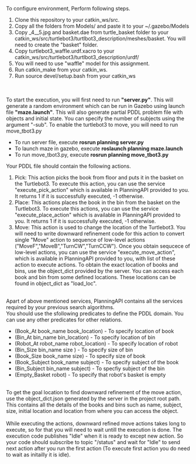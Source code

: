 To configure environment, Perform following steps.
<ol>
	<li>Clone this repository to your catkin_ws/src.</li>
	<li>Copy all the folders from Models/ and paste it to your ~/.gazebo/Models </li>
	<li>Copy _4__5.jpg and basket.dae from turtle_basket folder to your catkin_ws/src/turtlebot3/turtlbot3_description/meshes/basket. You will need to create the "basket" folder.</li>
	<li> Copy turtlebot3_waffle.urdf.xacro to your catkin_ws/src/turtlebot3/turtlbot3_description/urdf/ </li>
	<li> You will need to use "waffle" model for this assignment.</li>
	<li>Run catkin_make from your catkin_ws. </li>
	<li>Run source devel/setup.bash from your catkin_ws</li>
</ol>
<br>
<br>
To start the execution, you will first need to run <b>"server.py"</b>. This will generate a random environment which can be run in Gazebo using launch file <b>"maze.launch"</b>. This will also generate partial PDDL problem file with objects and initial state. You can specify the number of subjects using the  argument "-sub". To enable the turtlebot3 to move, you will need to run move_tbot3.py 
<br>
<ul>
<li>To run server file, execute <b>rosrun planning server.py</b>
	<li>To launch maze in gazebo, execute <b>roslaunch planning maze.launch</b></li>
	<li>To run move_tbot3.py, execute <b>rosrun planning move_tbot3.py</b></li>
</ul>

Your PDDL file should contain the following actions.
<ol>
<li>Pick: This action picks the book from floor and puts it in the basket on the Turtlebot3. To execute this action, you can use the service "execute_pick_action" which is available in PlanningAPI provided to you. It returns 1 if it is successfully executed, -1 otherwise.</li>
<li> Place: This actions places the book in the bin from the basket on the Turtlebot3. To execute this actions, you can use the service "execute_place_action" which is available in PlanningAPI provided to you. It returns 1 if it is successfully executed, -1 otherwise.</li>
<li>Move: This action is used to change the location of the Turtlebot3. You will need to write downward refinement code for this action to convert single "Move" action to sequence of low-level actions ("MoveF","MoveB","TurnCW","TurnCCW"). Once you obtain sequcece of low-level actions, you can use the service "execute_move_action", which is available in PlanningAPI provided to you,  with list of these action to execute actions. To obtain the exact location of books and bins, use the object_dict provided by the server. You can access each book and bin from some defined locations. These locations can be found in object_dict as "load_loc".
</li>
</ol>
<br>
Apart of above mentioned services, PlanningAPI contains all the services required by your previous search algorithms.
<br>
You should use the sfollowing predicates to define the PDDL domain. You can use any other predicates for other relations.
<ul>    
	<li> (Book_At book_name book_location) - To specify location of book </li>
    <li> (Bin_At bin_name bin_location) - To specify location of bin </li>
    <li> (Robot_At robot_name robot_location) - To specify location of robot </li>
    <li> (Bin_Size bin_name size ) - To specify size of bin </li>
    <li> (Book_Size book_name size) - To specify size of book </li>
    <li> (Book_Subject book_name subject) - To specify subject of the book </li>
    <li> (Bin_Subject bin_name subject) - To specfiy subject of the bin </li>
    <li> (Empty_Basket robot) - To specify that robot's basket is empty </li>
</ul>
<br>
To get the goal location to find downward refinement of the move action, use the object_dict.json generated by the server in the project root path. This contains all the details of the books and bins such as name, subject, size, initial location and location from where you can access the object.
<br><br>
While executing the actions, downward refined move actions takes long to execute, so for that you will need to wait untill the execution is done. The execution code publishes "Idle" when it is ready to except new action. So your code should subscribe to topic "/status" and wait for "Idle" to send next action after you run the first action (To execute first action you do need to wait as initailly it is idle).
